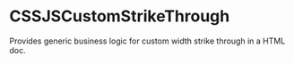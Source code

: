 CSSJSCustomStrikeThrough
========================

Provides generic business logic for custom width strike through in a HTML doc.